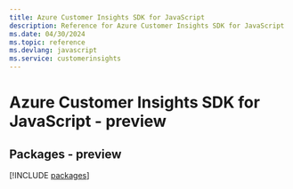 ```yaml
---
title: Azure Customer Insights SDK for JavaScript
description: Reference for Azure Customer Insights SDK for JavaScript
ms.date: 04/30/2024
ms.topic: reference
ms.devlang: javascript
ms.service: customerinsights
---
```

# Azure Customer Insights SDK for JavaScript - preview
## Packages - preview
[!INCLUDE [packages](customer-insights-index.md)]